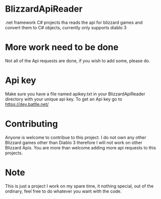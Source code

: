 # BlizzardApiReader
.net framework C# projects tha reads the api for blizzard games and convert them to C# objects, currently only supports diablo 3

# More work need to be done
Not all of the Api requests are done, if you wish to add some, please do.

# Api key
Make sure you have a file named apikey.txt in your BlizzardApiReader directory with your unique api key.
To get an Api key go to https://dev.battle.net/

# Contributing
Anyone is welcome to contribue to this project.
I do not own any other Blizzard games other than Diablo 3 therefore I will not work on other Blizzard Apis.
You are more than welcome adding more api requests to this projects.

# Note
This is just a project I work on my spare time, it nothing special, out of the ordinary, feel free to do whatever you want with the code.
